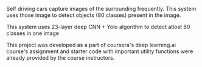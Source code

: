 Self driving cars capture images of the surrounding frequently. This system uses those image to detect objects
(80 classes) present in the image.

This system uses 23-layer deep CNN + Yolo algorithm to detect atlost 80 classes in one image

This project was developed as a part of coursera's deep learning.ai course's assignment and starter code with important utility 
functions were already provided by the course instructors.
